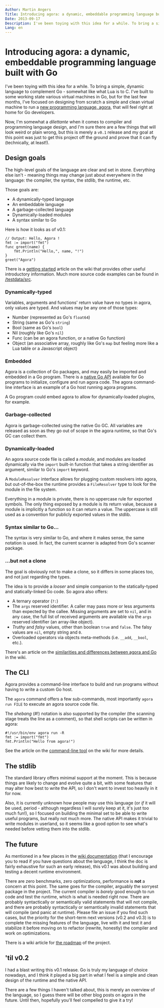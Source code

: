 ```yaml
---
Author: Martin Angers
Title: Introducing agora: a dynamic, embeddable programming language built with Go
Date: 2013-09-17
Description: I've been toying with this idea for a while. To bring a simple, dynamic language to complement Go - somewhat like what Lua is to C. I've built to some working state various virtual machines in Go, but for the last few months, I've focused on designing from scratch a simple and clean virtual machine to run a new programming language, agora, that will feel right at home for Go developers.
Lang: en
---
```

# Introducing agora: a dynamic, embeddable programming language built with Go

I've been toying with this idea for a while. To bring a simple, dynamic language to complement Go - somewhat like what Lua is to C. I've built to some working state various virtual machines in Go, but for the last few months, I've focused on designing from scratch a simple and clean virtual machine to run a [new programming language, agora][agora], that will feel right at home for Go developers.

Now, I'm somewhat a *dilettante* when it comes to compiler and programming language design, and I'm sure there are a few things that will look weird or plain wrong, but this is merely a `v0.1` release and my goal at this point was just to get this project off the ground and prove that it can fly (technically, at least!).

## Design goals

The high-level goals of the language are clear and set in stone. Everything else isn't - meaning things may change just about everywhere in the language: the compiler, the syntax, the stdlib, the runtime, etc.

Those goals are:

* A dynamically-typed language
* An embeddable language
* A garbage-collected language
* Dynamically-loaded modules
* A syntax similar to Go

Here is how it looks as of v0.1:

```
// Output: Hello, Agora !
fmt := import("fmt")
func greet(name) {
    fmt.Println("Hello,", name, "!")
}
greet("Agora")
```

There is a [getting started][start] article on the wiki that provides other useful introductory information. Much more source code examples can be found in [/testdata/src][src].

### Dynamically-typed

Variables, arguments and functions' return value have no types in agora, only values are typed. And values may be any one of those types:

* Number (represented as Go's `float64`)
* String (same as Go's `string`)
* Bool (same as Go's `bool`)
* Nil (roughly like Go's `nil`)
* Func (can be an agora function, or a native Go function)
* Object (an associative array, roughly like Go's `map` but feeling more like a Lua table or a Javascript object)

### Embedded

Agora is a collection of Go packages, and may easily be imported and embedded in a Go program. There is a [native Go API][api] available for Go programs to initialize, configure and run agora code. The agora command-line interface is an example of a Go host running agora programs.

A Go program could embed agora to allow for dynamically-loaded plugins, for example.

### Garbage-collected

Agora is garbage-collected using the native Go GC. All variables are released as soon as they go out of scope in the agora runtime, so that Go's GC can collect them.

### Dynamically-loaded

An agora source code file is called a *module*, and modules are loaded dynamically via the `import` built-in function that takes a string identifier as argument, similar to Go's `import` keyword.

A `ModuleResolver` interface allows for plugging custom resolvers into agora, but out-of-the-box the runtime provides a `FileResolver` type to look for the module in the file system.

Everything in a module is private, there is no uppercase rule for exported symbols. The only thing exposed by a module is its return value, because a module is implicitly a function so it can return a value. The uppercase is still used as a convention for publicly exported values in the stdlib.

### Syntax similar to Go...

The syntax is very similar to Go, and where it makes sense, the same notation is used. In fact, the current scanner is adapted from Go's scanner package.

### ...but not a clone

The goal is obviously not to make a clone, so  it differs in some places too, and not just regarding the types.

The idea is to provide a *looser* and simple companion to the statically-typed and statically-linked Go code. So agora also offers:

* A ternary operator (`?:`)
* The `args` reserved identifier. A caller may pass more or less arguments than expected by the callee. Missing arguments are set to `nil`, and in any case, the full list of received arguments are available via the `args` reserved identifier (an array-like object).
* *Truthy* and *falsy* values, other than boolean `true` and `false`. The falsy values are `nil`, empty string and `0`.
* Overloaded operators via objects meta-methods (i.e. `__add`, `__bool`, etc.).

There's an article on the [similarities and differences between agora and Go][simdiff] in the wiki.

## The CLI

Agora provides a command-line interface to build and run programs without having to write a custom Go host.

The `agora` command offers a few sub-commands, most importantly `agora run FILE` to execute an agora source code file.

The *shebang* (#!) notation is also supported by the compiler (the scanning stage treats the line as a comment), so that shell scripts can be written in agora:

```
#!/usr/bin/env agora run -R
fmt := import("fmt")
fmt.Println("Hello from agora!")
```

See the article on the [command-line tool][cli] on the wiki for more details.

## The stdlib

The standard library offers minimal support at the moment. This is because things are likely to change and evolve quite a bit, with some features that may alter how best to write the API, so I don't want to invest too heavily in it for now.

Also, it is currently unknown how people may use this language (or *if* it will be used, period - although regardless I will surely keep at it, it's just too much fun!), so I focused on building the minimal set to be able to write useful programs, but really not much more. The native API makes it trivial to write modules in userland, so it seems like a good option to see what's needed before vetting them into the stdlib.

## The future

As mentioned in a few places in the [wiki documentation][wiki] (that I encourage you to read if you have questions about the language, I think the doc is fairly exhaustive for such an early release), this v0.1 was about building and testing a decent runtime environment.

There are zero benchmarks, zero optimizations, performance is **not** a concern at this point. The same goes for the compiler, arguably the sorryest package in the project. The current compiler is *barely* good enough to run code and test the runtime, which is what is needed right now. There are probably syntactically or semantically valid statements that will not compile, and there are probably syntactically or semantically invalid statements that will compile (and panic at runtime). Please file an issue if you find such cases, but the priority for the short-term next versions (v0.2 and v0.3) is to complete the missing features of the language, live with it and test it and stabilize it before moving on to refactor (rewrite, honestly) the compiler and work on optimizations.

There is a wiki article for [the roadmap][roadmap] of the project.

## 'til v0.2

I had a blast writing this v0.1 release. Go is truly my language of choice nowadays, and I think it played a big part in what I feel is a simple and clean design of the runtime and the native API.

There are a few things I haven't talked about, this is merely an overview of the language, so I guess there will be other blog posts on agora in the future. Until then, hopefully you'll feel compelled to give it a try!

[simdiff]: https://github.com/PuerkitoBio/agora/wiki/Similarities-and-differences-with-Go
[agora]: https://github.com/PuerkitoBio/agora
[start]: https://github.com/PuerkitoBio/agora/wiki/Getting-started
[api]: https://github.com/PuerkitoBio/agora/wiki/Native-Go-API
[cli]: https://github.com/PuerkitoBio/agora/wiki/Command-line-tool
[wiki]: https://github.com/PuerkitoBio/agora/wiki
[roadmap]: https://github.com/PuerkitoBio/agora/wiki/Roadmap
[src]: https://github.com/PuerkitoBio/agora/tree/master/testdata/src

